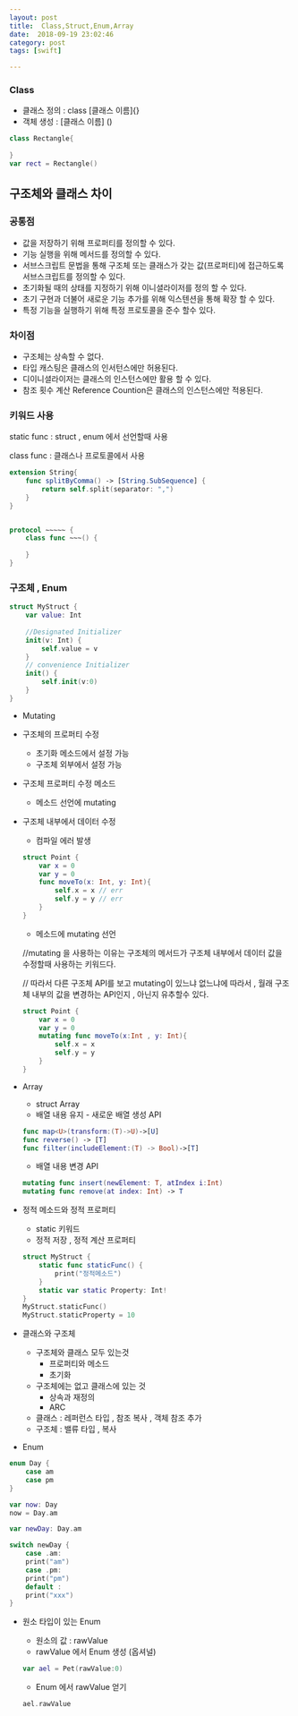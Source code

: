 ```yaml
---
layout: post
title:  Class,Struct,Enum,Array
date:  2018-09-19 23:02:46
category: post
tags: [swift]

---
```


### Class 

- 클래스 정의 : class [클래스 이름]{}
- 객체 생성 : [클래스 이름] ()

```swift
class Rectangle{
    
}
var rect = Rectangle()
```



## 구조체와 클래스 차이

### 공통점

- 값을 저장하기 위해 프로퍼티를 정의할 수 있다.
- 기능 실행을 위해 메서드를 정의할 수 있다.
- 서브스크립트 문법을 통해 구조체 또는 클래스가 갖는 값(프로퍼티)에 접근하도록 서브스크립트를 정의할 수 있다.
- 초기화될 때의 상태를 지정하기 위해 이니셜라이저를 정의 할 수 있다.
- 초기 구현과 더불어 새로운 기능 추가를 위해 익스텐션을 통해 확장 할 수 있다.
- 특정 기능을 실행하기 위해 특정 프로토콜을 준수 할수 있다.



### 차이점

- 구조체는 상속할 수 없다.
- 타입 캐스팅은 클래스의 인서턴스에만 허용된다.
- 디이니셜라이저는 클래스의 인스턴스에만 활용 할 수 있다.
- 참조 횟수 계산 Reference Countion은 클래스의 인스턴스에만 적용된다.



### 키워드 사용

static func : struct , enum 에서 선언할때 사용

class func : 클래스나 프로토콜에서 사용

```swift
extension String{
    func splitByComma() -> [String.SubSequence] {
        return self.split(separator: ",")
    }
}


protocol ~~~~~ {
    class func ~~~() {
        
    }
}
```



### 구조체 , Enum

```swift
struct MyStruct {
    var value: Int
    
    //Designated Initializer
    init(v: Int) {
        self.value = v
    }
    // convenience Initializer
    init() {
        self.init(v:0)
    }
}
```

- Mutating

- 구조체의 프로퍼티 수정

  - 초기화 메소드에서 설정 가능
  - 구조체 외부에서 설정 가능

- 구조체 프로퍼티 수정 메소드

  - 메소드 선언에 mutating

- 구조체 내부에서 데이터 수정

  - 컴파일 에러 발생

  ```swift
  struct Point {
      var x = 0 
      var y = 0
      func moveTo(x: Int, y: Int){
          self.x = x // err
          self.y = y // err
      }
  }
  ```

  - 메소드에 mutating 선언

  //mutating 을 사용하는 이유는 구조체의 메서드가 구조체 내부에서 데이터 값을 수정할때 사용하는 키워드다.

  // 따라서 다른 구조체 API를 보고 mutating이 있느냐 없느냐에 따라서 , 월래 구조체 내부의 값을 변경하는 API인지 , 아닌지 유추할수 있다.

  ```swift
  struct Point {
      var x = 0
      var y = 0
      mutating func moveTo(x:Int , y: Int){
          self.x = x
          self.y = y
      }
  }
  ```

- Array

  - struct Array
  - 배열 내용 유지 - 새로운 배열 생성 API

  ```swift
  func map<U>(transform:(T)->U)->[U]
  func reverse() -> [T]
  func filter(includeElement:(T) -> Bool)->[T]
  ```

  - 배열 내용 변경 API

  ```swift
  mutating func insert(newElement: T, atIndex i:Int)
  mutating func remove(at index: Int) -> T
  ```



- 정적 메소드와 정적 프로퍼티

  - static 키워드
  - 정적 저장 , 정적 계산 프로퍼티

  ```swift
  struct MyStruct {
      static func staticFunc() {
          print("정적메소드")
      }
      static var static Property: Int!
  }
  MyStruct.staticFunc()
  MyStruct.staticProperty = 10 
  ```

- 클래스와 구조체
  - 구조체와 클래스 모두 있는것
    - 프로퍼티와 메소드
    - 초기화
  - 구조체에는 없고 클래스에 있는 것
    - 상속과 재정의
    - ARC
  - 클래스 : 레퍼런스 타입 , 참조 복사 , 객체 참조 추가
  - 구조체 : 밸류 타입 , 복사
- Enum

```swift
enum Day {
    case am
    case pm
}

var now: Day
now = Day.am

var newDay: Day.am

switch newDay {
    case .am:
    print("am")
    case .pm:
    print("pm")
    default :
    print("xxx")
}
```

- 원소 타입이 있는 Enum

  - 원소의 값 : rawValue
  - rawValue 에서 Enum 생성 (옵셔널)

  ```swift
  var ael = Pet(rawValue:0)
  ```

  - Enum 에서 rawValue 얻기

  ```swift
  ael.rawValue
  ```


